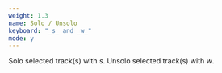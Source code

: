```yaml
---
weight: 1.3
name: Solo / Unsolo
keyboard: "_s_ and _w_"
mode: y
---
```

Solo selected track(s) with _s_. Unsolo selected track(s) with _w_.
